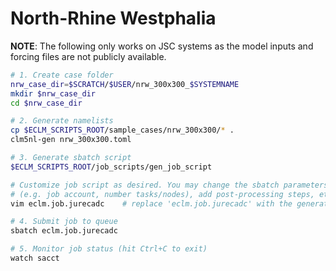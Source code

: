 # North-Rhine Westphalia

**NOTE**: The following only works on JSC systems as the model inputs and forcing files are not publicly available.

```sh
# 1. Create case folder
nrw_case_dir=$SCRATCH/$USER/nrw_300x300_$SYSTEMNAME
mkdir $nrw_case_dir
cd $nrw_case_dir

# 2. Generate namelists
cp $ECLM_SCRIPTS_ROOT/sample_cases/nrw_300x300/* .
clm5nl-gen nrw_300x300.toml

# 3. Generate sbatch script
$ECLM_SCRIPTS_ROOT/job_scripts/gen_job_script

# Customize job script as desired. You may change the sbatch parameters
# (e.g. job account, number tasks/nodes), add post-processing steps, etc.
vim eclm.job.jurecadc    # replace 'eclm.job.jurecadc' with the generated log file 

# 4. Submit job to queue
sbatch eclm.job.jurecadc

# 5. Monitor job status (hit Ctrl+C to exit)
watch sacct
```
